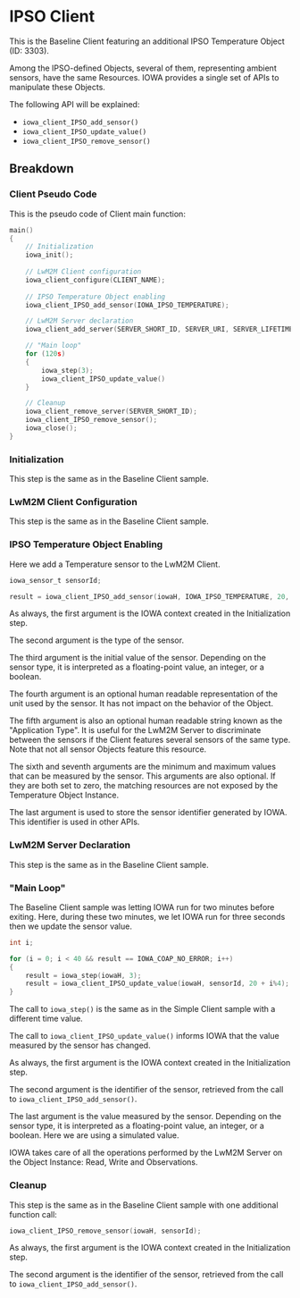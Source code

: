 # IPSO Client

This is the Baseline Client featuring an additional IPSO Temperature Object (ID: 3303).

Among the IPSO-defined Objects, several of them, representing ambient sensors, have the same Resources. IOWA provides a single set of APIs to manipulate these Objects.

The following API will be explained:

- `iowa_client_IPSO_add_sensor()`
- `iowa_client_IPSO_update_value()`
- `iowa_client_IPSO_remove_sensor()`

## Breakdown

### Client Pseudo Code

This is the pseudo code of Client main function:

```c
main()
{
    // Initialization
    iowa_init();
    
    // LwM2M Client configuration
    iowa_client_configure(CLIENT_NAME);
    
    // IPSO Temperature Object enabling
    iowa_client_IPSO_add_sensor(IOWA_IPSO_TEMPERATURE);

    // LwM2M Server declaration
    iowa_client_add_server(SERVER_SHORT_ID, SERVER_URI, SERVER_LIFETIME);

    // "Main loop"
    for (120s)
    {
    	iowa_step(3);
    	iowa_client_IPSO_update_value()
    }

    // Cleanup
    iowa_client_remove_server(SERVER_SHORT_ID);
    iowa_client_IPSO_remove_sensor();
    iowa_close();
}
```

### Initialization

 This step is the same as in the Baseline Client sample.

### LwM2M Client Configuration

 This step is the same as in the Baseline Client sample.

### IPSO Temperature Object Enabling

Here we add a Temperature sensor to the LwM2M Client.

```c
iowa_sensor_t sensorId;

result = iowa_client_IPSO_add_sensor(iowaH, IOWA_IPSO_TEMPERATURE, 20, "Cel", "Test Temperature", -20.0, 50.0, &sensorId);
```

As always, the first argument is the IOWA context created in the Initialization step.

The second argument is the type of the sensor.

The third argument is the initial value of the sensor. Depending on the sensor type, it is interpreted as a floating-point value, an integer, or a boolean.

The fourth argument is an optional human readable representation of the unit used by the sensor. It has not impact on the behavior of the Object.

The fifth argument is also an optional human readable string known as the "Application Type".  It is useful for the LwM2M Server to discriminate between the sensors if the Client features several sensors of the same type. Note that not all sensor Objects feature this resource.

The sixth and seventh arguments are the minimum and maximum values that can be measured by the sensor. This arguments are also optional. If they are both set to zero, the matching resources are not exposed by the Temperature Object Instance.

The last argument is used to store the sensor identifier generated by IOWA. This identifier is used in other APIs.

### LwM2M Server Declaration

 This step is the same as in the Baseline Client sample.

### "Main Loop"

The Baseline Client sample was letting IOWA run for two minutes before exiting. Here, during these two minutes, we let IOWA run for three seconds then we update the sensor value.

```c
int i;

for (i = 0; i < 40 && result == IOWA_COAP_NO_ERROR; i++)
{
    result = iowa_step(iowaH, 3);
    result = iowa_client_IPSO_update_value(iowaH, sensorId, 20 + i%4);
}
```

The call to `iowa_step()` is the same as in the Simple Client sample with a different time value.

The call to `iowa_client_IPSO_update_value()` informs IOWA that the value measured by the sensor has changed.

As always, the first argument is the IOWA context created in the Initialization step.

The second argument is the identifier of the sensor, retrieved from the call to `iowa_client_IPSO_add_sensor()`.

The last argument is the value measured by the sensor. Depending on the sensor type, it is interpreted as a floating-point value, an integer, or a boolean. Here we are using a simulated value.

IOWA takes care of all the operations performed by the LwM2M Server on the Object Instance: Read, Write and Observations.

### Cleanup

This step is the same as in the Baseline Client sample with one additional function call:

```c
iowa_client_IPSO_remove_sensor(iowaH, sensorId);
```

As always, the first argument is the IOWA context created in the Initialization step.

The second argument is the identifier of the sensor, retrieved from the call to `iowa_client_IPSO_add_sensor()`.